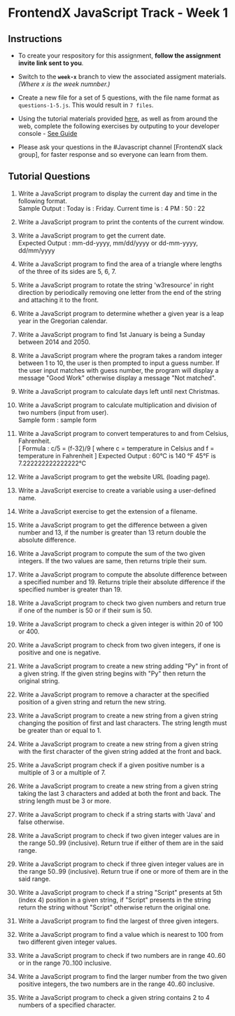 # FrontendX JavaScript Track - Week 1

## Instructions
- To create your respository for this assignment, **follow the assignment invite link sent to you**.

- Switch to the **`week-x`** branch to view the associated assigment materials. *(Where x is the week numnber.)*

- Create a new file for a set of 5 questions, with the file name format as `questions-1-5.js`. This would result in `7 files`.
 
- Using the tutorial materials provided [here](https://javascript.info/), as well as from around the web, complete the following exercises by outputing to your developer console - [See Guide](https://developer.mozilla.org/en-US/docs/Web/API/Console/log)

- Please ask your questions in the #Javascript channel [FrontendX slack group], for faster response and so everyone can learn from them.
   


## Tutorial Questions

1. Write a JavaScript program to display the current day and time in the following format.  
Sample Output : Today is : Friday. 
Current time is : 4 PM : 50 : 22


2. Write a JavaScript program to print the contents of the current window.  


3. Write a JavaScript program to get the current date.  
Expected Output : 
mm-dd-yyyy, mm/dd/yyyy or dd-mm-yyyy, dd/mm/yyyy


4. Write a JavaScript program to find the area of a triangle where lengths of the three of its sides are 5, 6, 7.  


5. Write a JavaScript program to rotate the string 'w3resource' in right direction by periodically removing one letter from the end of the string and attaching it to the front.  


6. Write a JavaScript program to determine whether a given year is a leap year in the Gregorian calendar.  


7. Write a JavaScript program to find 1st January is being a Sunday between 2014 and 2050.  


8. Write a JavaScript program where the program takes a random integer between 1 to 10, the user is then prompted to input a guess number. If the user input matches with guess number, the program will display a message "Good Work" otherwise display a message "Not matched".  


9. Write a JavaScript program to calculate days left until next Christmas.  


10. Write a JavaScript program to calculate multiplication and division of two numbers (input from user).  
Sample form : 
sample form


11. Write a JavaScript program to convert temperatures to and from Celsius, Fahrenheit.  
[ Formula : c/5 = (f-32)/9 [ where c = temperature in Celsius and f = temperature in Fahrenheit ] 
Expected Output : 
60°C is 140 °F
45°F is 7.222222222222222°C 


12. Write a JavaScript program to get the website URL (loading page).  


13. Write a JavaScript exercise to create a variable using a user-defined name.  


14. Write a JavaScript exercise to get the extension of a filename.  


15. Write a JavaScript program to get the difference between a given number and 13, if the number is greater than 13 return double the absolute difference.  


16. Write a JavaScript program to compute the sum of the two given integers. If the two values are same, then returns triple their sum.  


17. Write a JavaScript program to compute the absolute difference between a specified number and 19. Returns triple their absolute difference if the specified number is greater than 19.  


18. Write a JavaScript program to check two given numbers and return true if one of the number is 50 or if their sum is 50.  


19. Write a JavaScript program to check a given integer is within 20 of 100 or 400.  


20. Write a JavaScript program to check from two given integers, if one is positive and one is negative.  


21. Write a JavaScript program to create a new string adding "Py" in front of a given string. If the given string begins with "Py" then return the original string.  


22. Write a JavaScript program to remove a character at the specified position of a given string and return the new string.  


23. Write a JavaScript program to create a new string from a given string changing the position of first and last characters. The string length must be greater than or equal to 1.  


24. Write a JavaScript program to create a new string from a given string with the first character of the given string added at the front and back.  


25. Write a JavaScript program check if a given positive number is a multiple of 3 or a multiple of 7.  


26. Write a JavaScript program to create a new string from a given string taking the last 3 characters and added at both the front and back. The string length must be 3 or more.  


27. Write a JavaScript program to check if a string starts with 'Java' and false otherwise.  


28. Write a JavaScript program to check if two given integer values are in the range 50..99 (inclusive). Return true if either of them are in the said range.  


29. Write a JavaScript program to check if three given integer values are in the range 50..99 (inclusive). Return true if one or more of them are in the said range.  


30. Write a JavaScript program to check if a string "Script" presents at 5th (index 4) position in a given string, if "Script" presents in the string return the string without "Script" otherwise return the original one.  


31. Write a JavaScript program to find the largest of three given integers.  


32. Write a JavaScript program to find a value which is nearest to 100 from two different given integer values.  


33. Write a JavaScript program to check if two numbers are in range 40..60 or in the range 70..100 inclusive.  


34. Write a JavaScript program to find the larger number from the two given positive integers, the two numbers are in the range 40..60 inclusive.  


35. Write a JavaScript program to check a given string contains 2 to 4 numbers of a specified character.  
